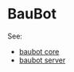 # BauBot
See:
- [baubot core](https://babagreensheep.github.io/baubot/baubot_core/index.html)
- [baubot server](https://babagreensheep.github.io/baubot/baubot_server/index.html)
